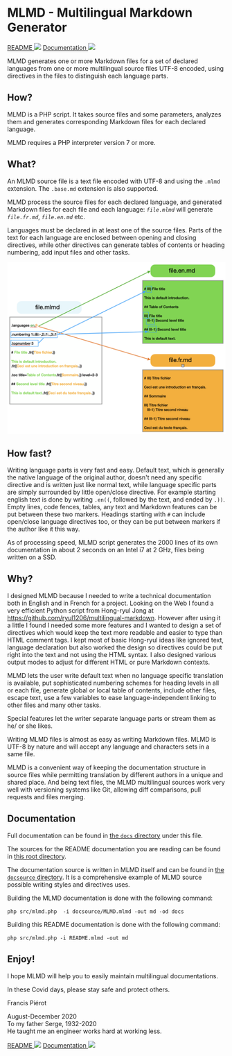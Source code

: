 # MLMD - Multilingual Markdown Generator<A id="a1"></A>

[README <img src="https://www.countryflags.io/fr/flat/16.png">](README.fr.md)
[Documentation <img src="https://www.countryflags.io/fr/flat/16.png">](docs/MLMD.fr.md)

MLMD generates one or more Markdown files for a set of declared languages from one or more
multilingual source files UTF-8 encoded, using directives in the files to distinguish each
language parts.

## How?<A id="a2"></A>

MLMD is a PHP script. It takes source files and some parameters, analyzes 
them and generates corresponding Markdown files for each declared language.

MLMD requires a PHP interpreter version 7 or more.

## What?<A id="a3"></A>

An MLMD source file is a text file encoded with UTF-8 and using the `.mlmd` extension.
The `.base.md` extension is also supported.

MLMD process the source files for each declared language, and generated Markdown files
for each file and each language: *`file.mlmd`* will generate *`file.fr.md`*, *`file.en.md`*
etc.

Languages must be declared in at least one of the source files. Parts of the text for each
language are enclosed between opening and closing directives, while other directives can
generate tables of contents or heading numbering, add input files and other tasks.

![File generation and directives](https://github.com/bkg2018/MLMD/blob/main/docs/Images/File%20Generation.png)

## How fast?<A id="a4"></A>

Writing language parts is very fast and easy. Default text, which is generally the native
language of the original author, doesn't need any specific directive and is written just
like normal text, while language specific parts are simply surrounded by
little open/close directive. For example starting english text is done by writing `.en((`, 
followed by the text, and ended by `.))`. Empty lines, code fences, tables, any text and
Markdown features can be put between these two markers. Headings starting with `#` can include
open/close language directives too, or they can be put between markers if the author like 
it this way.

As of processing speed, MLMD script generates the 2000 lines of its own documentation 
in about 2 seconds on an Intel i7 at 2 GHz, files being written on a SSD.

## Why?<A id="a5"></A>

I designed MLMD because I needed to write a technical documentation both in English and in
French for a project. Looking on the Web I found a very efficient Python script from Hong-ryul Jong
at https://github.com/ryul1206/multilingual-markdown. However after using it a little I found
I needed some more features and I wanted to design a set of directives which would keep the
text more readable and easier to type than HTML comment tags. I kept most of basic Hong-ryul ideas like
ignored text, language declaration but also worked the design so directives could be put
right into the text and not using the HTML syntax. I also designed various output modes to
adjust for different HTML or pure Markdown contexts.

MLMD lets the user write default text when no language specific translation is available, 
put sophisticated numbering schemes for heading levels in all or each file, generate global
or local table of contents, include other files, escape text, use a few variables to ease
language-independent linking to other files and many other tasks.

Special features let the writer separate language parts or stream them as he/ or she likes.

Writing MLMD files is almost as easy as writing Markdown files. MLMD is UTF-8 by nature and
will accept any language and characters sets in a same file.

MLMD is a convenient way of keeping the documentation structure in source files while permitting
translation by different authors in a unique and shared place. And being text files, the MLMD
multilingual sources work very well with versioning systems like Git, allowing diff comparisons,
pull requests and files merging. 

## Documentation<A id="a6"></A>

Full documentation can be found in [the `docs` directory](docs/MLMD.md) under this file.

The sources for the README documentation you are reading can be found in [this root directory](README.mlmd).

The documentation source is written in MLMD itself and can be found in [the `docsource` directory](docsource/MLMD.mlmd).
It is a comprehensive example of MLMD source possible writing styles and directives uses.

Building the MLMD documentation is done with the following command:

```code
php src/mlmd.php  -i docsource/MLMD.mlmd -out md -od docs
```

Building this README documentation is done with the following command:

```code
php src/mlmd.php -i README.mlmd -out md
```

## Enjoy!<A id="a7"></A>

I hope MLMD will help you to easily maintain multilingual documentations.

In these Covid days, please stay safe and protect others.

Francis Piérot

August-December 2020<br />
To my father Serge, 1932-2020<br />
He taught me an engineer works hard at working less.

[README <img src="https://www.countryflags.io/fr/flat/16.png">](README.fr.md)
[Documentation <img src="https://www.countryflags.io/fr/flat/16.png">](docs/MLMD.fr.md)
